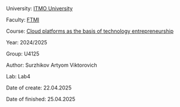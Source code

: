 University: [ITMO University](https://itmo.ru/ru/) 

Faculty: [FTMI](https://ftmi.itmo.ru) 

Course: [Cloud platforms as the basis of technology entrepreneurship](https://itmo-ict-faculty.github.io/cloud-platforms-as-the-basis-of-technology-entrepreneurship/) 

Year: 2024/2025 

Group: U4125 

Author: Surzhikov Artyom Viktorovich

Lab: Lab4

Date of create: 22.04.2025 

Date of finished: 25.04.2025
